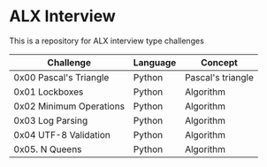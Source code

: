 # ALX Interview

This is a repository for ALX interview type challenges

| Challenge			| Language	| Concept		|
| ----------------------------- | ------------- | --------------------- |
| 0x00 Pascal's Triangle	| Python	| Pascal's triangle	|
| 0x01 Lockboxes		| Python	| Algorithm		|
| 0x02 Minimum Operations	| Python	| Algorithm		|
| 0x03 Log Parsing		| Python	| Algorithm		|
| 0x04 UTF-8 Validation		| Python	| Algorithm		|
| 0x05. N Queens		| Python	| Algorithm		|
